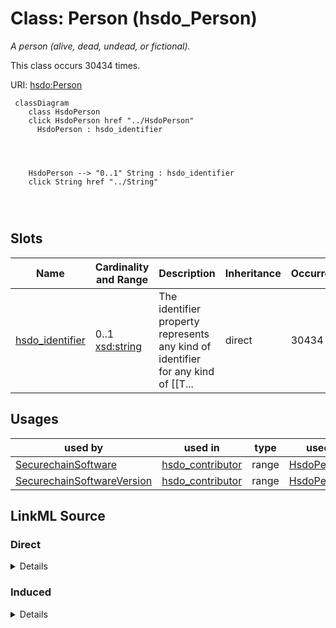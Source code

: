 

# Class: Person (hsdo_Person)


_A person (alive, dead, undead, or fictional)._






This class occurs 30434 times.


URI: [hsdo:Person](http://schema.org/Person)






```mermaid
 classDiagram
    class HsdoPerson
    click HsdoPerson href "../HsdoPerson"
      HsdoPerson : hsdo_identifier
        
          
    
    
    HsdoPerson --> "0..1" String : hsdo_identifier
    click String href "../String"

        
      
```




<!-- no inheritance hierarchy -->


## Slots

| Name | Cardinality and Range | Description | Inheritance | Occurrences |
| ---  | --- | --- | --- | --- |
| [hsdo_identifier](../slots/hsdo_identifier.md) | 0..1 <br/> [xsd:string](http://www.w3.org/2001/XMLSchema#string) | The identifier property represents any kind of identifier for any kind of [[T... <br/>  | direct | 30434 |





## Usages

| used by | used in | type | used |
| ---  | --- | --- | --- |
| [SecurechainSoftware](../classes/SecurechainSoftware.md) | [hsdo_contributor](../slots/hsdo_contributor.md) | range | [HsdoPerson](../classes/HsdoPerson.md) |
| [SecurechainSoftwareVersion](../classes/SecurechainSoftwareVersion.md) | [hsdo_contributor](../slots/hsdo_contributor.md) | range | [HsdoPerson](../classes/HsdoPerson.md) |











## LinkML Source

<!-- TODO: investigate https://stackoverflow.com/questions/37606292/how-to-create-tabbed-code-blocks-in-mkdocs-or-sphinx -->

### Direct

<details>

```yaml
name: hsdo_Person
conforms_to: No schema conformance document specified
annotations:
  count:
    tag: count
    value: 30434
description: A person (alive, dead, undead, or fictional).
title: Person
from_schema: secure-chain-kg
rank: 1000
slots:
- hsdo_identifier
slot_usage:
  hsdo_identifier:
    name: hsdo_identifier
    annotations:
      string:
        tag: string
        value: 30434
class_uri: hsdo:Person

```
</details>

### Induced

<details>

```yaml
name: hsdo_Person
conforms_to: No schema conformance document specified
annotations:
  count:
    tag: count
    value: 30434
description: A person (alive, dead, undead, or fictional).
title: Person
from_schema: secure-chain-kg
rank: 1000
slot_usage:
  hsdo_identifier:
    name: hsdo_identifier
    annotations:
      string:
        tag: string
        value: 30434
attributes:
  hsdo_identifier:
    name: hsdo_identifier
    annotations:
      string:
        tag: string
        value: 30434
    description: 'The identifier property represents any kind of identifier for any
      kind of [[Thing]], such as ISBNs, GTIN codes, UUIDs etc. Schema.org provides
      dedicated properties for representing many of these, either as textual strings
      or as URL (URI) links. See [background notes](/docs/datamodel.html#identifierBg)
      for more details.␊        '
    title: identifier
    examples:
    - object:
        example_object: 0----0
        example_object_type: string
        example_predicate: hsdo:identifier
        example_subject: schema:Person/0----0
        example_subject_type: hsdo_Person
    - object:
        example_object: CVE-1999-0043
        example_object_type: string
        example_predicate: hsdo:identifier
        example_subject: securechain:Vulnerability/CVE-1999-0043
        example_subject_type: securechain_Vulnerability
    - object:
        example_object: CWE-1
        example_object_type: string
        example_predicate: hsdo:identifier
        example_subject: securechain:VulnerabilityType/CWE-1
        example_subject_type: securechain_VulnerabilityType
    - object:
        example_object: Q2150861
        example_object_type: string
        example_predicate: hsdo:identifier
        example_subject: schema:Organization/1Password
        example_subject_type: hsdo_Organization
    - object:
        example_object: 0bsd
        example_object_type: string
        example_predicate: hsdo:identifier
        example_subject: securechain:License/0bsd
        example_subject_type: hsdo_CreativeWork
    from_schema: secure-chain-kg
    rank: 1000
    slot_uri: hsdo:identifier
    alias: hsdo_identifier
    owner: hsdo_Person
    domain_of:
    - hsdo_CreativeWork
    - hsdo_Organization
    - hsdo_Person
    - securechain_Vulnerability
    - securechain_VulnerabilityType
    range: string
class_uri: hsdo:Person

```
</details>